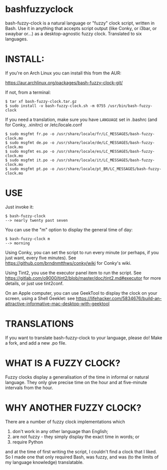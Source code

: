 bashfuzzyclock
==============

bash-fuzzy-clock is a natural language or "fuzzy" clock script, written in Bash. Use it in anything that accepts script output (like Conky, or i3bar, or swaybar or...) as a desktop-agnostic fuzzy clock. Translated to six languages.

INSTALL:
========

If you're on Arch Linux you can install this from the AUR:

<https://aur.archlinux.org/packages/bash-fuzzy-clock-git/>

If not, from a terminal:

```
$ tar xf bash-fuzzy-clock.tar.gz
$ sudo install -v bash-fuzzy-clock.sh -m 0755 /usr/bin/bash-fuzzy-clock
```

If you need a translation, make sure you 
have `LANGUAGE` set in .bashrc (and for Conky, .xinitrc) or 
/etc/locale.conf

```
$ sudo msgfmt fr.po -o /usr/share/locale/fr/LC_MESSAGES/bash-fuzzy-clock.mo
$ sudo msgfmt de.po -o /usr/share/locale/de/LC_MESSAGES/bash-fuzzy-clock.mo
$ sudo msgfmt es.po -o /usr/share/locale/es/LC_MESSAGES/bash-fuzzy-clock.mo
$ sudo msgfmt it.po -o /usr/share/locale/it/LC_MESSAGES/bash-fuzzy-clock.mo
$ sudo msgfmt pt.po -o /usr/share/locale/pt_BR/LC_MESSAGES/bash-fuzzy-clock.mo
```

USE
===

Just invoke it:

```
$ bash-fuzzy-clock
--> nearly twenty past seven
```

You can use the "m" option to display the general time of day:

```
$ bash-fuzzy-clock m
--> morning 
```
Using Conky, you can set the script to run every minute (or perhaps, if you just want, every five minutes). See <https://github.com/brndnmtthws/conky/wiki> for Conky's wiki.

Using Tint2, you use the executor panel item to run the script. See <https://gitlab.com/o9000/tint2/blob/master/doc/tint2.md#executor> for more details, or just use tint2conf.

On an Apple computer, you can use GeekTool to display the clock on your 
screen, using a Shell Geeklet: see 
<https://lifehacker.com/5834676/build-an-attractive-informative-mac-desktop-with-geektool>

TRANSLATIONS
============
If you want to translate bash-fuzzy-clock to your language, please do! Make a fork, and add a new .po file.

WHAT IS A FUZZY CLOCK?
======================

Fuzzy clocks display a generalisation of the time in informal or natural 
language. They only give precise time on the hour and at five-minute intervals from the hour.

WHY ANOTHER FUZZY CLOCK?
========================


There are a number of fuzzy clock implementations which

1. don't work in any other language than English;
2. are not fuzzy - they simply display the exact time in words; or
3. require Python

and at the time of first writing the script, I couldn't find a clock 
that I liked. So I made one that only required Bash, was fuzzy, and was 
(to the limits of my language knowledge) translatable.
